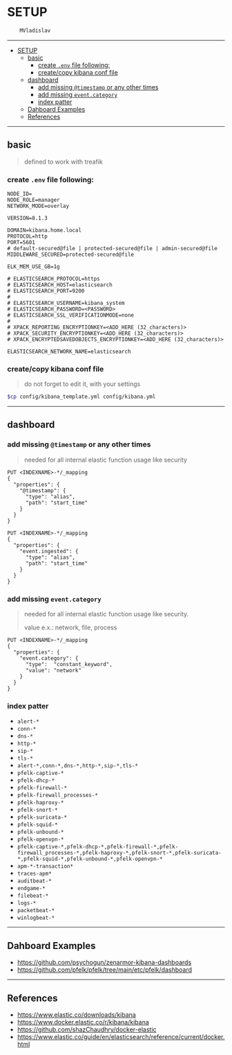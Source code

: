 # SETUP

```sh
    MVladislav
```

---

- [SETUP](#setup)
  - [basic](#basic)
    - [create `.env` file following:](#create-env-file-following)
    - [create/copy kibana conf file](#createcopy-kibana-conf-file)
  - [dashboard](#dashboard)
    - [add missing `@timestamp` or any other times](#add-missing-timestamp-or-any-other-times)
    - [add missing `event.category`](#add-missing-eventcategory)
    - [index patter](#index-patter)
  - [Dahboard Examples](#dahboard-examples)
  - [References](#references)

---

## basic

> defined to work with treafik

### create `.env` file following:

```env
NODE_ID=
NODE_ROLE=manager
NETWORK_MODE=overlay

VERSION=8.1.3

DOMAIN=kibana.home.local
PROTOCOL=http
PORT=5601
# default-secured@file | protected-secured@file | admin-secured@file
MIDDLEWARE_SECURED=protected-secured@file

ELK_MEM_USE_GB=1g

# ELASTICSEARCH_PROTOCOL=https
# ELASTICSEARCH_HOST=elasticsearch
# ELASTICSEARCH_PORT=9200
#
# ELASTICSEARCH_USERNAME=kibana_system
# ELASTICSEARCH_PASSWORD=<PASSWORD>
# ELASTICSEARCH_SSL_VERIFICATIONMODE=none
#
# XPACK_REPORTING_ENCRYPTIONKEY=<ADD_HERE (32_characters)>
# XPACK_SECURITY_ENCRYPTIONKEY=<ADD_HERE (32_characters)>
# XPACK_ENCRYPTEDSAVEDOBJECTS_ENCRYPTIONKEY=<ADD_HERE (32_characters)>

ELASTICSEARCH_NETWORK_NAME=elasticsearch
```

### create/copy kibana conf file

> do not forget to edit it, with your settings

```sh
$cp config/kibana_template.yml config/kibana.yml
```

---

## dashboard

### add missing `@timestamp` or any other times

> needed for all internal elastic function usage like security

```http
PUT <INDEXNAME>-*/_mapping
{
  "properties": {
    "@timestamp": {
      "type": "alias",
      "path": "start_time"
    }
  }
}
```

```http
PUT <INDEXNAME>-*/_mapping
{
  "properties": {
    "event.ingested": {
      "type": "alias",
      "path": "start_time"
    }
  }
}
```

### add missing `event.category`

> needed for all internal elastic function usage like security.
>
> value e.x.: network, file, process

```http
PUT <INDEXNAME>-*/_mapping
{
  "properties": {
    "event.category": {
      "type":  "constant_keyword",
      "value": "network"
    }
  }
}
```

### index patter

- `alert-*`
- `conn-*`
- `dns-*`
- `http-*`
- `sip-*`
- `tls-*`
- `alert-*,conn-*,dns-*,http-*,sip-*,tls-*`
- `pfelk-captive-*`
- `pfelk-dhcp-*`
- `pfelk-firewall-*`
- `pfelk-firewall_processes-*`
- `pfelk-haproxy-*`
- `pfelk-snort-*`
- `pfelk-suricata-*`
- `pfelk-squid-*`
- `pfelk-unbound-*`
- `pfelk-openvpn-*`
- `pfelk-captive-*,pfelk-dhcp-*,pfelk-firewall-*,pfelk-firewall_processes-*,pfelk-haproxy-*,pfelk-snort-*,pfelk-suricata-*,pfelk-squid-*,pfelk-unbound-*,pfelk-openvpn-*`
- `apm-*-transaction*`
- `traces-apm*`
- `auditbeat-*`
- `endgame-*`
- `filebeat-*`
- `logs-*`
- `packetbeat-*`
- `winlogbeat-*`

---

## Dahboard Examples

- <https://github.com/psychogun/zenarmor-kibana-dashboards>
- <https://github.com/pfelk/pfelk/tree/main/etc/pfelk/dashboard>

---

## References

- <https://www.elastic.co/downloads/kibana>
- <https://www.docker.elastic.co/r/kibana/kibana>
- <https://github.com/shazChaudhry/docker-elastic>
- <https://www.elastic.co/guide/en/elasticsearch/reference/current/docker.html>
